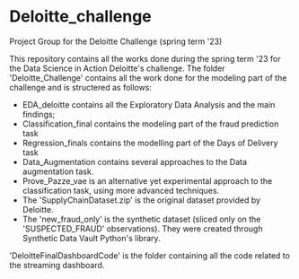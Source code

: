 # Deloitte_challenge
Project Group for the Deloitte Challenge (spring term '23)

This repository contains all the works done during the spring term '23 for the Data Science in Action Deloitte's challenge. 
The folder 'Deloitte_Challenge' contains all the work done for the modeling part of the challenge  and is structered as follows:

- EDA_deloitte contains all the  Exploratory Data Analysis and the main findings; 
- Classification_final contains the modeling part of the fraud prediction task
- Regression_finals contains the modelling part of the Days of Delivery task
- Data_Augmentation contains several approaches to the Data augmentation task.
- Prove_Pazze_vae is an alternative yet experimental approach to the classification task, using more advanced techniques. 
- The 'SupplyChainDataset.zip' is the original dataset provided by Deloitte. 
- The 'new_fraud_only' is the synthetic dataset (sliced only on the 'SUSPECTED_FRAUD' observations). They were created through Synthetic Data Vault Python's library. 

'DeloitteFinalDashboardCode' is the folder containing all the code related to the streaming dashboard. 


